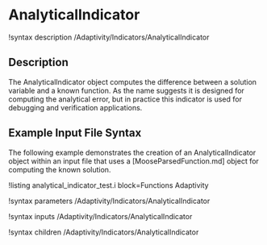 # AnalyticalIndicator

!syntax description /Adaptivity/Indicators/AnalyticalIndicator

## Description

The AnalyticalIndicator object computes the difference between a solution variable and
a known function. As the name suggests it is designed for computing the analytical error, but in
practice this indicator is used for debugging and verification applications.

## Example Input File Syntax

The following example demonstrates the creation of an AnalyticalIndicator object within an input
file that uses a [MooseParsedFunction.md] object for computing the known solution.

!listing analytical_indicator_test.i block=Functions Adaptivity

!syntax parameters /Adaptivity/Indicators/AnalyticalIndicator

!syntax inputs /Adaptivity/Indicators/AnalyticalIndicator

!syntax children /Adaptivity/Indicators/AnalyticalIndicator
